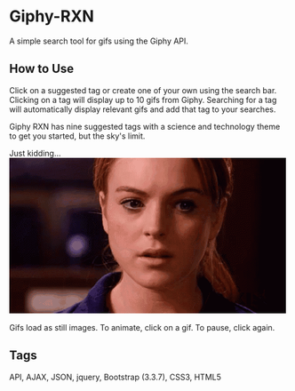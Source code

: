 # Giphy-RXN
A simple search tool for gifs using the Giphy API.

## How to Use
Click on a suggested tag or create one of your own using the search bar. Clicking on a tag will display up to 10 gifs from Giphy. Searching for a tag will automatically display relevant gifs and add that tag to your searches.

Giphy RXN has nine suggested tags with a science and technology theme to get you started, but the sky's limit.

Just kidding...
![The Limit Does Not Exist](assets/images/limit.gif)

Gifs load as still images. To animate, click on a gif. To pause, click again.

## Tags
API, AJAX, JSON, jquery, Bootstrap (3.3.7), CSS3, HTML5

